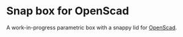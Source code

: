# Snap box for OpenScad

A work-in-progress parametric box with a snappy lid for [OpenScad](https://openscad.org/).